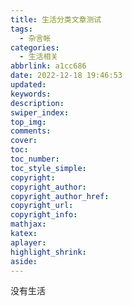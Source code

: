 ```yaml
---
title: 生活分类文章测试
tags:
  - 杂言帐
categories:
  - 生活相关
abbrlink: a1cc686
date: 2022-12-18 19:46:53
updated:
keywords:
description:
swiper_index:
top_img:
comments:
cover:
toc:
toc_number:
toc_style_simple:
copyright:
copyright_author:
copyright_author_href:
copyright_url:
copyright_info:
mathjax:
katex:
aplayer:
highlight_shrink:
aside:
---
```

没有生活
